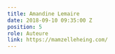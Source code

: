 ```yaml
---
title: Amandine Lemaire
date: 2018-09-10 09:35:00 Z
position: 5
role: Auteure
link: https://mamzelleheing.com/
---
```


